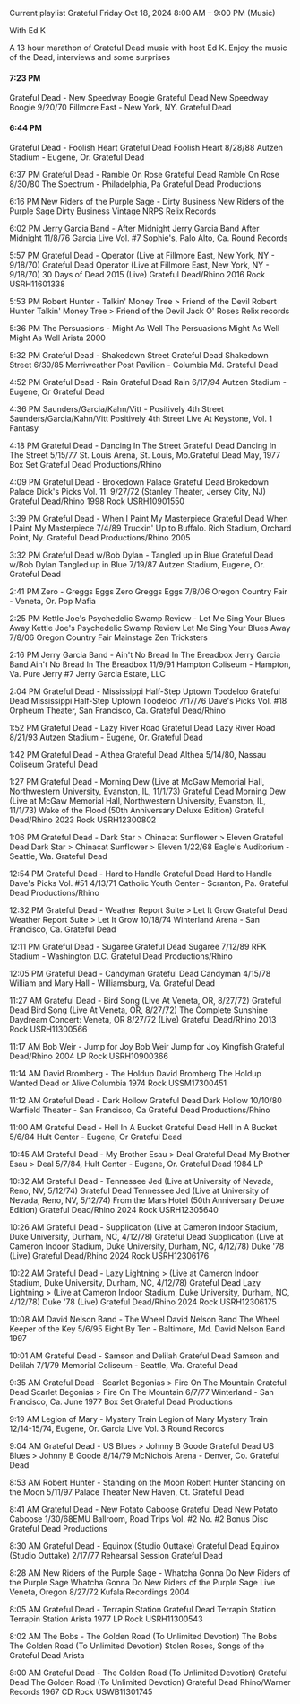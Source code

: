 
Current playlist
Grateful Friday
Oct 18, 2024
8:00 AM – 9:00 PM
(Music)

With Ed K

A 13 hour marathon of Grateful Dead music with host Ed K. Enjoy the music of the Dead, interviews and some surprises

#### 7:23 PM
Grateful Dead - New Speedway Boogie
Grateful Dead New Speedway Boogie
9/20/70 Fillmore East - New York, NY. Grateful Dead

#### 6:44 PM
Grateful Dead - Foolish Heart
Grateful Dead Foolish Heart
8/28/88 Autzen Stadium - Eugene, Or. Grateful Dead

6:37 PM
Grateful Dead - Ramble On Rose
Grateful Dead Ramble On Rose
8/30/80 The Spectrum - Philadelphia, Pa Grateful Dead Productions

6:16 PM
New Riders of the Purple Sage - Dirty Business
New Riders of the Purple Sage Dirty Business
Vintage NRPS Relix Records

6:02 PM
Jerry Garcia Band - After Midnight
Jerry Garcia Band After Midnight
11/8/76 Garcia Live Vol. #7 Sophie's, Palo Alto, Ca. Round Records

5:57 PM
Grateful Dead - Operator (Live at Fillmore East, New York, NY - 9/18/70)
Grateful Dead Operator (Live at Fillmore East, New York, NY - 9/18/70)
30 Days of Dead 2015 (Live) Grateful Dead/Rhino 2016 Rock USRH11601338

5:53 PM
Robert Hunter - Talkin' Money Tree > Friend of the Devil
Robert Hunter Talkin' Money Tree > Friend of the Devil
Jack O' Roses Relix records

5:36 PM
The Persuasions - Might As Well
The Persuasions Might As Well
Might As Well Arista 2000

5:32 PM
Grateful Dead - Shakedown Street
Grateful Dead Shakedown Street
6/30/85 Merriweather Post Pavilion - Columbia Md. Grateful Dead

4:52 PM
Grateful Dead - Rain
Grateful Dead Rain
6/17/94 Autzen Stadium - Eugene, Or Grateful Dead

4:36 PM
Saunders/Garcia/Kahn/Vitt - Positively 4th Street
Saunders/Garcia/Kahn/Vitt Positively 4th Street
Live At Keystone, Vol. 1 Fantasy

4:18 PM
Grateful Dead - Dancing In The Street
Grateful Dead Dancing In The Street
5/15/77 St. Louis Arena, St. Louis, Mo.Grateful Dead May, 1977 Box Set Grateful Dead Productions/Rhino

4:09 PM
Grateful Dead - Brokedown Palace
Grateful Dead Brokedown Palace
Dick's Picks Vol. 11: 9/27/72 (Stanley Theater, Jersey City, NJ) Grateful Dead/Rhino 1998 Rock USRH10901550

3:39 PM
Grateful Dead - When I Paint My Masterpiece
Grateful Dead When I Paint My Masterpiece
7/4/89 Truckin' Up to Buffalo. Rich Stadium, Orchard Point, Ny. Grateful Dead Productions/Rhino 2005

3:32 PM
Grateful Dead w/Bob Dylan - Tangled up in Blue
Grateful Dead w/Bob Dylan Tangled up in Blue
7/19/87 Autzen Stadium, Eugene, Or. Grateful Dead

2:41 PM
Zero - Greggs Eggs
Zero Greggs Eggs
7/8/06 Oregon Country Fair - Veneta, Or. Pop Mafia

2:25 PM
Kettle Joe's Psychedelic Swamp Review - Let Me Sing Your Blues Away
Kettle Joe's Psychedelic Swamp Review Let Me Sing Your Blues Away
7/8/06 Oregon Country Fair Mainstage Zen Tricksters

2:16 PM
Jerry Garcia Band - Ain't No Bread In The Breadbox
Jerry Garcia Band Ain't No Bread In The Breadbox
11/9/91 Hampton Coliseum - Hampton, Va. Pure Jerry #7 Jerry Garcia Estate, LLC

2:04 PM
Grateful Dead - Mississippi Half-Step Uptown Toodeloo
Grateful Dead Mississippi Half-Step Uptown Toodeloo
7/17/76 Dave's Picks Vol. #18 Orpheum Theater, San Francisco, Ca. Grateful Dead/Rhino

1:52 PM
Grateful Dead - Lazy River Road
Grateful Dead Lazy River Road
8/21/93 Autzen Stadium - Eugene, Or. Grateful Dead

1:42 PM
Grateful Dead - Althea
Grateful Dead Althea
5/14/80, Nassau Coliseum Grateful Dead

1:27 PM
Grateful Dead - Morning Dew (Live at McGaw Memorial Hall, Northwestern University, Evanston, IL, 11/1/73)
Grateful Dead Morning Dew (Live at McGaw Memorial Hall, Northwestern University, Evanston, IL, 11/1/73)
Wake of the Flood (50th Anniversary Deluxe Edition) Grateful Dead/Rhino 2023 Rock USRH12300802

1:06 PM
Grateful Dead - Dark Star > Chinacat Sunflower > Eleven
Grateful Dead Dark Star > Chinacat Sunflower > Eleven
1/22/68 Eagle's Auditorium - Seattle, Wa. Grateful Dead

12:54 PM
Grateful Dead - Hard to Handle
Grateful Dead Hard to Handle
Dave's Picks Vol. #51 4/13/71 Catholic Youth Center - Scranton, Pa. Grateful Dead Productions/Rhino

12:32 PM
Grateful Dead - Weather Report Suite > Let It Grow
Grateful Dead Weather Report Suite > Let It Grow
10/18/74 Winterland Arena - San Francisco, Ca. Grateful Dead

12:11 PM
Grateful Dead - Sugaree
Grateful Dead Sugaree
7/12/89 RFK Stadium - Washington D.C. Grateful Dead Productions/Rhino

12:05 PM
Grateful Dead - Candyman
Grateful Dead Candyman
4/15/78 William and Mary Hall - Williamsburg, Va. Grateful Dead

11:27 AM
Grateful Dead - Bird Song (Live At Veneta, OR, 8/27/72)
Grateful Dead Bird Song (Live At Veneta, OR, 8/27/72)
The Complete Sunshine Daydream Concert: Veneta, OR 8/27/72 (Live) Grateful Dead/Rhino 2013 Rock USRH11300566

11:17 AM
Bob Weir - Jump for Joy
Bob Weir Jump for Joy
Kingfish Grateful Dead/Rhino 2004 LP Rock USRH10900366

11:14 AM
David Bromberg - The Holdup
David Bromberg The Holdup
Wanted Dead or Alive Columbia 1974 Rock USSM17300451

11:12 AM
Grateful Dead - Dark Hollow
Grateful Dead Dark Hollow
10/10/80 Warfield Theater - San Francisco, Ca Grateful Dead Productions/Rhino

11:00 AM
Grateful Dead - Hell In A Bucket
Grateful Dead Hell In A Bucket
5/6/84 Hult Center - Eugene, Or Grateful Dead

10:45 AM
Grateful Dead - My Brother Esau > Deal
Grateful Dead My Brother Esau > Deal
5/7/84, Hult Center - Eugene, Or. Grateful Dead 1984 LP

10:32 AM
Grateful Dead - Tennessee Jed (Live at University of Nevada, Reno, NV, 5/12/74)
Grateful Dead Tennessee Jed (Live at University of Nevada, Reno, NV, 5/12/74)
From the Mars Hotel (50th Anniversary Deluxe Edition) Grateful Dead/Rhino 2024 Rock USRH12305640

10:26 AM
Grateful Dead - Supplication (Live at Cameron Indoor Stadium, Duke University, Durham, NC, 4/12/78)
Grateful Dead Supplication (Live at Cameron Indoor Stadium, Duke University, Durham, NC, 4/12/78)
Duke '78 (Live) Grateful Dead/Rhino 2024 Rock USRH12306176

10:22 AM
Grateful Dead - Lazy Lightning > (Live at Cameron Indoor Stadium, Duke University, Durham, NC, 4/12/78)
Grateful Dead Lazy Lightning > (Live at Cameron Indoor Stadium, Duke University, Durham, NC, 4/12/78)
Duke '78 (Live) Grateful Dead/Rhino 2024 Rock USRH12306175

10:08 AM
David Nelson Band - The Wheel
David Nelson Band The Wheel
Keeper of the Key 5/6/95 Eight By Ten - Baltimore, Md. David Nelson Band 1997

10:01 AM
Grateful Dead - Samson and Delilah
Grateful Dead Samson and Delilah
7/1/79 Memorial Coliseum - Seattle, Wa. Grateful Dead

9:35 AM
Grateful Dead - Scarlet Begonias > Fire On The Mountain
Grateful Dead Scarlet Begonias > Fire On The Mountain
6/7/77 Winterland - San Francisco, Ca. June 1977 Box Set Grateful Dead Productions

9:19 AM
Legion of Mary - Mystery Train
Legion of Mary Mystery Train
12/14-15/74, Eugene, Or. Garcia Live Vol. 3 Round Records

9:04 AM
Grateful Dead - US Blues > Johnny B Goode
Grateful Dead US Blues > Johnny B Goode
8/14/79 McNichols Arena - Denver, Co. Grateful Dead

8:53 AM
Robert Hunter - Standing on the Moon
Robert Hunter Standing on the Moon
5/11/97 Palace Theater New Haven, Ct. Grateful Dead

8:41 AM
Grateful Dead - New Potato Caboose
Grateful Dead New Potato Caboose
1/30/68EMU Ballroom, Road Trips Vol. #2 No. #2 Bonus Disc Grateful Dead Productions

8:30 AM
Grateful Dead - Equinox (Studio Outtake)
Grateful Dead Equinox (Studio Outtake)
2/17/77 Rehearsal Session Grateful Dead

8:28 AM
New Riders of the Purple Sage - Whatcha Gonna Do
New Riders of the Purple Sage Whatcha Gonna Do
New Riders of the Purple Sage Live Veneta, Oregon 8/27/72 Kufala Recordings 2004

8:05 AM
Grateful Dead - Terrapin Station
Grateful Dead Terrapin Station
Terrapin Station Arista 1977 LP Rock USRH11300543

8:02 AM
The Bobs - The Golden Road (To Unlimited Devotion)
The Bobs The Golden Road (To Unlimited Devotion)
Stolen Roses, Songs of the Grateful Dead Arista

8:00 AM
Grateful Dead - The Golden Road (To Unlimited Devotion)
Grateful Dead The Golden Road (To Unlimited Devotion)
Grateful Dead Rhino/Warner Records 1967 CD Rock USWB11301745
